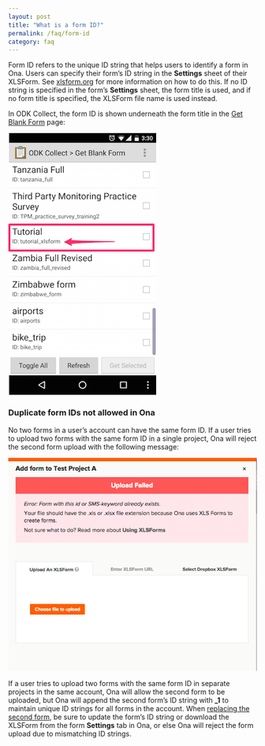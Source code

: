 ```yaml
---
layout: post
title: "What is a form ID?"
permalink: /faq/form-id
category: faq
---
```


Form ID refers to the unique ID string that helps users to identify a form in Ona.  Users can specify their form’s ID string in the **Settings** sheet of their XLSForm.  See [xlsform.org](http://xlsform.org/#settings) for more information on how to do this.  If no ID string is specified in the form’s **Settings** sheet, the form title is used, and if no form title is specified, the XLSForm file name is used instead.

In ODK Collect, the form ID is shown underneath the form title in the [Get Blank Form](http://help.ona.io/guides/data-collection/#downloading-forms) page:

![](/content/screenshots/faq/form_id.png)

### Duplicate form IDs not allowed in Ona

No two forms in a user’s account can have the same form ID.  If a user tries to upload two forms with the same form ID in a single project, Ona will reject the second form upload with the following message:
 
![](/content/screenshots/faq/form_id_duplicate.png)

If a user tries to upload two forms with the same form ID in separate projects in the same account, Ona will allow the second form to be uploaded, but Ona will append the second form’s ID string with **_1** to maintain unique ID strings for all forms in the account.  When [replacing the second form](https://help.ona.io/faq/replacing-forms-without-submissions), be sure to update the form’s ID string or download the XLSForm from the form **Settings** tab in Ona, or else Ona will reject the form upload due to mismatching ID strings.




